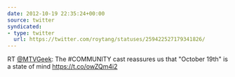 ```yaml
---
date: 2012-10-19 22:35:24+00:00
source: twitter
syndicated:
- type: twitter
  url: https://twitter.com/roytang/statuses/259422527179341826/
---
```


RT [@MTVGeek](https://twitter.com/MTVGeek/): The #COMMUNITY cast reassures us that "October 19th" is a state of mind https://t.co/owZQm4i2